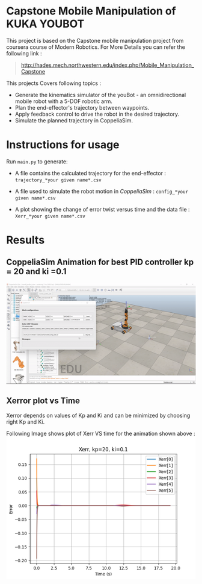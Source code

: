 # Capstone Mobile Manipulation of KUKA YOUBOT

This project is based on the Capstone mobile manipulation project from coursera course of Modern Robotics.
For More Details you can refer the following link :
> http://hades.mech.northwestern.edu/index.php/Mobile_Manipulation_Capstone

This projects Covers following topics :

* Generate the kinematics simulator of the youBot - an omnidirectional mobile robot with a 5-DOF robotic arm.
* Plan the end-effector's trajectory between waypoints.
* Apply feedback control to drive the robot in the desired trajectory.
* Simulate the planned trajectory in CoppeliaSim.


# Instructions for usage
Run `main.py`  to generate:

   * A file contains the calculated trajectory for the end-effector : `trajectory_*your given name*.csv`

   * A file used to simulate the robot motion in *CoppeliaSim* : `config_*your given name*.csv`

   * A plot showing the change of error twist versus time and the data file : `Xerr_*your given name*.csv` 
  
  # Results 
  ## CoppeliaSim Animation for best PID controller kp = 20 and ki =0.1
  
  <img src="./animation.gif" alt="PID error plot" style="zoom: 200%;" /> 
  
  ## Xerror plot vs Time
  Xerror depends on values of Kp and Ki and can be minimized by choosing right Kp and Ki.
  
  Following Image shows plot of Xerr VS time for the animation shown above :
  <img src="./results/best/Xerr_best,kp=20,ki=0.1.png" alt="PID error plot" style="zoom: 200%;" /> 
